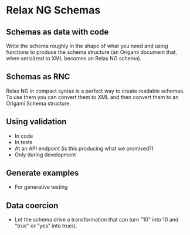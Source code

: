 # Relax NG Schemas

## Schemas as data with code

Write the schema roughly in the shape of what you need and using functions to produce the schema structure (an Origami document that, when serialized to XML becomes an Relax NG schema).

## Schemas as RNC

Relax NG in compact syntax is a perfect way to create readable schemas. To use them you can convert them to XML and then convert them to an Origami Schema structure.

## Using validation

- In code
- In tests
- At an API endpoint (is this producing what we promised?)
- Only during development

## Generate examples

- For generative testing

## Data coercion

- Let the schema drive a transformation that can turn "10" into 10 and "true" or "yes" into true().
